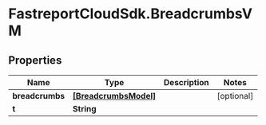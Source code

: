 # FastreportCloudSdk.BreadcrumbsVM

## Properties

Name | Type | Description | Notes
------------ | ------------- | ------------- | -------------
**breadcrumbs** | [**[BreadcrumbsModel]**](BreadcrumbsModel.md) |  | [optional] 
**t** | **String** |  | 


